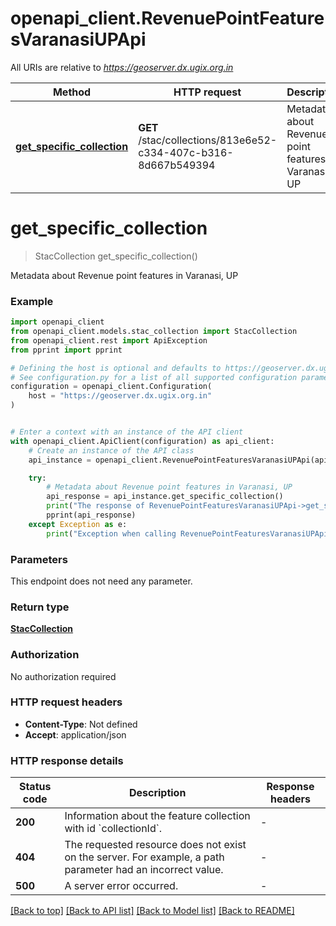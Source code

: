 # openapi_client.RevenuePointFeaturesVaranasiUPApi

All URIs are relative to *https://geoserver.dx.ugix.org.in*

Method | HTTP request | Description
------------- | ------------- | -------------
[**get_specific_collection**](RevenuePointFeaturesVaranasiUPApi.md#get_specific_collection) | **GET** /stac/collections/813e6e52-c334-407c-b316-8d667b549394 | Metadata about Revenue point features in Varanasi, UP


# **get_specific_collection**
> StacCollection get_specific_collection()

Metadata about Revenue point features in Varanasi, UP

### Example


```python
import openapi_client
from openapi_client.models.stac_collection import StacCollection
from openapi_client.rest import ApiException
from pprint import pprint

# Defining the host is optional and defaults to https://geoserver.dx.ugix.org.in
# See configuration.py for a list of all supported configuration parameters.
configuration = openapi_client.Configuration(
    host = "https://geoserver.dx.ugix.org.in"
)


# Enter a context with an instance of the API client
with openapi_client.ApiClient(configuration) as api_client:
    # Create an instance of the API class
    api_instance = openapi_client.RevenuePointFeaturesVaranasiUPApi(api_client)

    try:
        # Metadata about Revenue point features in Varanasi, UP
        api_response = api_instance.get_specific_collection()
        print("The response of RevenuePointFeaturesVaranasiUPApi->get_specific_collection:\n")
        pprint(api_response)
    except Exception as e:
        print("Exception when calling RevenuePointFeaturesVaranasiUPApi->get_specific_collection: %s\n" % e)
```



### Parameters

This endpoint does not need any parameter.

### Return type

[**StacCollection**](StacCollection.md)

### Authorization

No authorization required

### HTTP request headers

 - **Content-Type**: Not defined
 - **Accept**: application/json

### HTTP response details

| Status code | Description | Response headers |
|-------------|-------------|------------------|
**200** | Information about the feature collection with id &#x60;collectionId&#x60;. |  -  |
**404** | The requested resource does not exist on the server. For example, a path parameter had an incorrect value. |  -  |
**500** | A server error occurred. |  -  |

[[Back to top]](#) [[Back to API list]](../README.md#documentation-for-api-endpoints) [[Back to Model list]](../README.md#documentation-for-models) [[Back to README]](../README.md)

